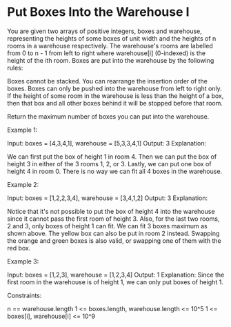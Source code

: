 # Put Boxes Into the Warehouse I

You are given two arrays of positive integers, boxes and warehouse, representing the heights of some boxes of unit width and the heights of n rooms in a warehouse respectively. The warehouse's rooms are labelled from 0 to n - 1 from left to right where warehouse[i] (0-indexed) is the height of the ith room.
Boxes are put into the warehouse by the following rules:

Boxes cannot be stacked.
You can rearrange the insertion order of the boxes.
Boxes can only be pushed into the warehouse from left to right only.
If the height of some room in the warehouse is less than the height of a box, then that box and all other boxes behind it will be stopped before that room.

Return the maximum number of boxes you can put into the warehouse.

Example 1:

Input: boxes = [4,3,4,1], warehouse = [5,3,3,4,1]
Output: 3
Explanation:

We can first put the box of height 1 in room 4. Then we can put the box of height 3 in either of the 3 rooms 1, 2, or 3. Lastly, we can put one box of height 4 in room 0.
There is no way we can fit all 4 boxes in the warehouse.

Example 2:

Input: boxes = [1,2,2,3,4], warehouse = [3,4,1,2]
Output: 3
Explanation:

Notice that it's not possible to put the box of height 4 into the warehouse since it cannot pass the first room of height 3.
Also, for the last two rooms, 2 and 3, only boxes of height 1 can fit.
We can fit 3 boxes maximum as shown above. The yellow box can also be put in room 2 instead.
Swapping the orange and green boxes is also valid, or swapping one of them with the red box.

Example 3:

Input: boxes = [1,2,3], warehouse = [1,2,3,4]
Output: 1
Explanation: Since the first room in the warehouse is of height 1, we can only put boxes of height 1.

Constraints:

n == warehouse.length
1 <= boxes.length, warehouse.length <= 10^5
1 <= boxes[i], warehouse[i] <= 10^9
